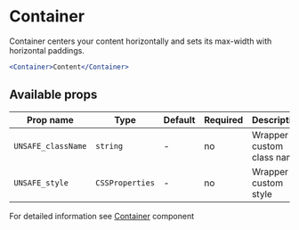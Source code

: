 # Container

Container centers your content horizontally and sets its max-width with horizontal paddings.

```jsx
<Container>Content</Container>
```

## Available props

| Prop name          | Type            | Default | Required | Description               |
| ------------------ | --------------- | ------- | -------- | ------------------------- |
| `UNSAFE_className` | `string`        | -       | no       | Wrapper custom class name |
| `UNSAFE_style`     | `CSSProperties` | -       | no       | Wrapper custom style      |

For detailed information see [Container](https://github.com/lmc-eu/spirit-design-system/blob/main/packages/web/src/scss/components/Container/README.md) component
